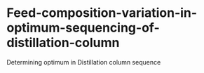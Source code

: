 # Feed-composition-variation-in-optimum-sequencing-of-distillation-column
Determining optimum in Distillation column sequence 
